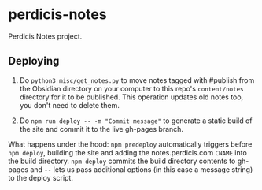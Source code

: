 # perdicis-notes
Perdicis Notes project.

## Deploying
1) Do `python3 misc/get_notes.py` to move notes tagged with #publish from the Obsidian directory on your computer to this repo's `content/notes` directory for it to be published. This operation updates old notes too, you don't need to delete them.

2) Do `npm run deploy -- -m "Commit message"` to generate a static build of the site and commit it to the live gh-pages branch.

What happens under the hood: `npm predeploy` automatically triggers before `npm deploy`, building the site and adding the notes.perdicis.com `CNAME` into the build directory. `npm deploy` commits the build directory contents to gh-pages and `--` lets us pass additional options (in this case a message string) to the deploy script.